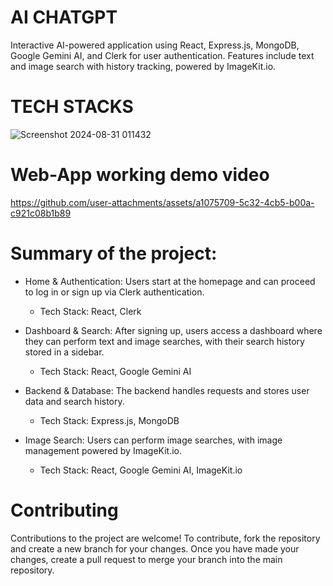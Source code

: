 # AI CHATGPT 
Interactive AI-powered application using React, Express.js, MongoDB, Google Gemini AI, and Clerk for user authentication. Features include text and image search with history tracking, powered by ImageKit.io.

# TECH STACKS
![Screenshot 2024-08-31 011432](https://github.com/user-attachments/assets/74082cbf-dc61-4abb-a198-5c4e2bc005ab)

# Web-App working demo video
https://github.com/user-attachments/assets/a1075709-5c32-4cb5-b00a-c921c08b1b89

# Summary of the project:

* Home & Authentication: Users start at the homepage and can proceed to log in or sign up via Clerk authentication.
  - Tech Stack: React, Clerk

* Dashboard & Search: After signing up, users access a dashboard where they can perform text and image searches, with their search history stored in a sidebar.
  - Tech Stack: React, Google Gemini AI

* Backend & Database: The backend handles requests and stores user data and search history.
  - Tech Stack: Express.js, MongoDB

* Image Search: Users can perform image searches, with image management powered by ImageKit.io.
  - Tech Stack: React, Google Gemini AI, ImageKit.io

# Contributing
Contributions to the project are welcome! To contribute, fork the repository and create a new branch for your changes. Once you have made your changes, create a pull request to merge your branch into the main repository.
